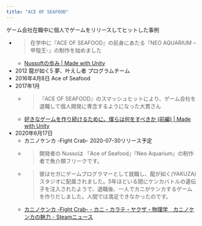 ```yaml
---
title: "ACE OF SEAFOOD"
---
```


ゲーム会社在職中に個人でゲームをリリースしてヒットした事例

- > 在学中に『ACE OF SEAFOOD』の前身にあたる『NEO AQUARIUM –甲殻王-』の制作を始めました
    - [Nussoftの歩み | Made with Unity](https://madewithunity.jp/stories/ace-of-seafood/)
- 2012 龍が如く5 夢、叶えし者 プログラムチーム
- 2016年4月8日 Ace of Seafood
- 2017年1月
    - > 『ACE OF SEAFOOD』のスマッシュヒットにより、ゲーム会社を退職して個人開発に専念するようになった大貫さん
    - [好きなゲームを作り続けるために、僕らは何をすべきか (前編) | Made with Unity](https://madewithunity.jp/interviews/ace-of-seafood/)
- 2020年6月17日
    - カニノケンカ -Fight Crab-  2020-07-30リリース予定
    - > 開発者の Nussoは 『Ace of Seafood』『Neo Aquarium』の制作者で魚介類フリークです。
    - >  彼はセガにゲームプログラマーとして就職し、龍が如く(YAKUZA)スタジオに配属されました。5年ほどいる間にケンカバトルの遺伝子を注入されたようで、退職後、一人でカニがケンカするゲームを作りだしました。人間では満足できなかったのです。
    - [カニノケンカ -Fight Crab- - カニ・カラテ・ヤクザ・物理学　カニノケンカの魅力 - Steamニュース](https://store.steampowered.com/newshub/app/1213750/view/2376159645224497365?l=japanese)

